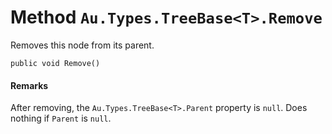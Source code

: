 # Method `Au.Types.TreeBase<T>.Remove`

Removes this node from its parent.

```
public void Remove()
```

#### Remarks

After removing, the `Au.Types.TreeBase<T>.Parent` property is `null`. Does nothing if `Parent` is `null`.